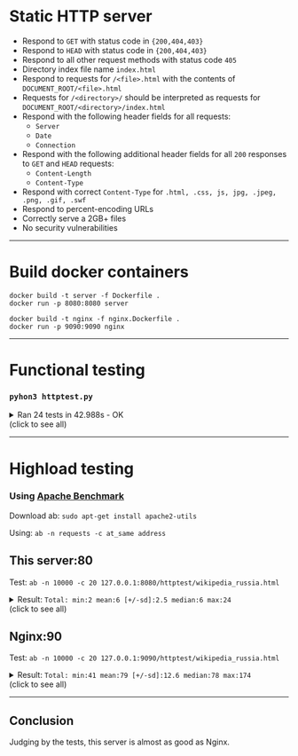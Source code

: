 # Static HTTP server

* Respond to `GET` with status code in `{200,404,403}`
* Respond to `HEAD` with status code in `{200,404,403}`
* Respond to all other request methods with status code `405`
* Directory index file name `index.html`
* Respond to requests for `/<file>.html` with the contents of `DOCUMENT_ROOT/<file>.html`
* Requests for `/<directory>/` should be interpreted as requests for `DOCUMENT_ROOT/<directory>/index.html`
* Respond with the following header fields for all requests:
  * `Server`
  * `Date`
  * `Connection`
* Respond with the following additional header fields for all `200` responses to `GET` and `HEAD` requests:
  * `Content-Length`
  * `Content-Type`
* Respond with correct `Content-Type` for `.html, .css, js, jpg, .jpeg, .png, .gif, .swf`
* Respond to percent-encoding URLs
* Correctly serve a 2GB+ files
* No security vulnerabilities

---------------------------
# Build docker containers

```
docker build -t server -f Dockerfile .
docker run -p 8080:8080 server
```

```
docker build -t nginx -f nginx.Dockerfile .
docker run -p 9090:9090 nginx
```

--------------------------
# Functional testing
### `pyhon3 httptest.py`
<details><summary>Ran 24 tests in 42.988s - OK<br>
(click to see all)</summary>
  <code>

    test_directory_index (__main__.HttpServer)
    directory index file exists ... ok
    test_document_root_escaping (__main__.HttpServer)
    document root escaping forbidden ... ok
    test_empty_request (__main__.HttpServer)
    Send empty line ... ok
    test_file_in_nested_folders (__main__.HttpServer)
    file located in nested folders ... ok
    test_file_not_found (__main__.HttpServer)
    absent file returns 404 ... ok
    test_file_type_css (__main__.HttpServer)
    Content-Type for .css ... ok
    test_file_type_gif (__main__.HttpServer)
    Content-Type for .gif ... ok
    test_file_type_html (__main__.HttpServer)
    Content-Type for .html ... ok
    test_file_type_jpeg (__main__.HttpServer)
    Content-Type for .jpeg ... ok
    test_file_type_jpg (__main__.HttpServer)
    Content-Type for .jpg ... ok
    test_file_type_js (__main__.HttpServer)
    Content-Type for .js ... ok
    test_file_type_png (__main__.HttpServer)
    Content-Type for .png ... ok
    test_file_type_swf (__main__.HttpServer)
    Content-Type for .swf ... ok
    test_file_urlencoded (__main__.HttpServer)
    urlencoded filename ... ok
    test_file_with_dot_in_name (__main__.HttpServer)
    file with two dots in name ... ok
    test_file_with_query_string (__main__.HttpServer)
    query string with get params ... ok
    test_file_with_slash_after_filename (__main__.HttpServer)
    slash after filename ... ok
    test_file_with_spaces (__main__.HttpServer)
    filename with spaces ... ok
    test_head_method (__main__.HttpServer)
    head method support ... ok
    test_index_not_found (__main__.HttpServer)
    directory index file absent ... ok
    test_large_file (__main__.HttpServer)
    large file downloaded correctly ... ok
    test_post_method (__main__.HttpServer)
    post method forbidden ... ok
    test_request_without_two_newlines (__main__.HttpServer)
    Send GET without to newlines ... ok
    test_server_header (__main__.HttpServer)
    Server header exists ... ok

    ----------------------------------------------------------------------
    Ran 24 tests in 42.988s
    
    OK
  </code>
</details>

----------------------
# Highload testing
### Using [Apache Benchmark](https://httpd.apache.org/docs/2.4/programs/ab.html)
Download ab: `sudo apt-get install apache2-utils`

Using: `ab -n requests -c at_same address`

## This server:80
Test:
`ab -n 10000 -c 20 127.0.0.1:8080/httptest/wikipedia_russia.html`

<details>
<summary>Result: <code>Total: min:2 mean:6 [+/-sd]:2.5 median:6 max:24</code><br>
(click to see all)</summary>
<code>

    This is ApacheBench, Version 2.3 <$Revision: 1843412 $>
    Copyright 1996 Adam Twiss, Zeus Technology Ltd, http://www.zeustech.net/
    Licensed to The Apache Software Foundation, http://www.apache.org/
    
    Benchmarking 127.0.0.1 (be patient)
    Completed 1000 requests
    Completed 2000 requests
    Completed 3000 requests
    Completed 4000 requests
    Completed 5000 requests
    Completed 6000 requests
    Completed 7000 requests
    Completed 8000 requests
    Completed 9000 requests
    Completed 10000 requests
    Finished 10000 requests
    
    
    Server Software:        SergTyapkin's
    Server Hostname:        127.0.0.1
    Server Port:            80
    
    Document Path:          /httptest/wikipedia_russia.html
    Document Length:        954828 bytes
    
    Concurrency Level:      20
    Time taken for tests:   38.825 seconds
    Complete requests:      10000
    Failed requests:        0
    Total transferred:      9550180000 bytes
    HTML transferred:       9548280000 bytes
    Requests per second:    257.57 [#/sec] (mean)
    Time per request:       77.649 [ms] (mean)
    Time per request:       3.882 [ms] (mean, across all concurrent requests)
    Transfer rate:          240216.66 [Kbytes/sec] received
    
    Connection Times (ms)
                  min  mean[+/-sd] median   max
    Connect:        0    0   0.1      0       3
    Processing:    18   77  13.8     76     153
    Waiting:        3   21   8.0     19      76
    Total:         18   78  13.8     76     153
    
    Percentage of the requests served within a certain time (ms)
      50%     76
      66%     81
      75%     85
      80%     88
      90%     96
      95%    102
      98%    111
      99%    116
     100%    153 (longest request)
</code>
</details>

## Nginx:90

Test:
`ab -n 10000 -c 20 127.0.0.1:9090/httptest/wikipedia_russia.html`

<details>
<summary>Result: <code>Total: min:41 mean:79 [+/-sd]:12.6 median:78 max:174</code><br>
(click to see all)</summary>
<code>

    This is ApacheBench, Version 2.3 <$Revision: 1843412 $>
    Copyright 1996 Adam Twiss, Zeus Technology Ltd, http://www.zeustech.net/
    Licensed to The Apache Software Foundation, http://www.apache.org/
    
    Benchmarking 127.0.0.1 (be patient)
    Completed 1000 requests
    Completed 2000 requests
    Completed 3000 requests
    Completed 4000 requests
    Completed 5000 requests
    Completed 6000 requests
    Completed 7000 requests
    Completed 8000 requests
    Completed 9000 requests
    Completed 10000 requests
    Finished 10000 requests
    
    
    Server Software:        nginx/1.21.3
    Server Hostname:        127.0.0.1
    Server Port:            90
    
    Document Path:          /httptest/wikipedia_russia.html
    Document Length:        954824 bytes
    
    Concurrency Level:      20
    Time taken for tests:   39.710 seconds
    Complete requests:      10000
    Failed requests:        0
    Total transferred:      9550620000 bytes
    HTML transferred:       9548240000 bytes
    Requests per second:    251.83 [#/sec] (mean)
    Time per request:       79.420 [ms] (mean)
    Time per request:       3.971 [ms] (mean, across all concurrent requests)
    Transfer rate:          234873.68 [Kbytes/sec] received
    
    Connection Times (ms)
                  min  mean[+/-sd] median   max
    Connect:        0    0   0.1      0       5
    Processing:    41   79  12.6     78     174
    Waiting:        1   11   3.7     10      44
    Total:         41   79  12.6     78     174
    
    Percentage of the requests served within a certain time (ms)
      50%     78
      66%     83
      75%     86
      80%     89
      90%     95
      95%    101
      98%    109
      99%    116
     100%    174 (longest request)

</code>
</details>

----------------------
## Conclusion
Judging by the tests, this server is almost as good as Nginx.
